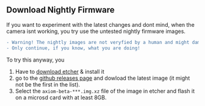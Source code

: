 <!--
SPDX-FileCopyrightText: © 2018 Jaro Habiger <jarohabiger@googlemail.com>
SPDX-License-Identifier: CC-BY-SA-4.0
-->

## Download Nightly Firmware
If you want to experiment with the latest changes and dont mind, when the camera isnt working, you try use the untested nightly firmware images.
```diff
- Warning! The nightly images are not veryfied by a human and might damage your camera permanently. 
- Only continue, if you know, what you are doing!
```

To try this anyway, you
1. Have to [download etcher](https://etcher.io/) & install it
2. go to the [github releases page](https://github.com/apertus-open-source-cinema/axiom-beta-firmware/releases) and dowload the latest image (it might not be the first in the list).
2. Select the `axiom-beta-***.img.xz` file of the image in etcher and flash it on a microsd card with at least 8GB.
